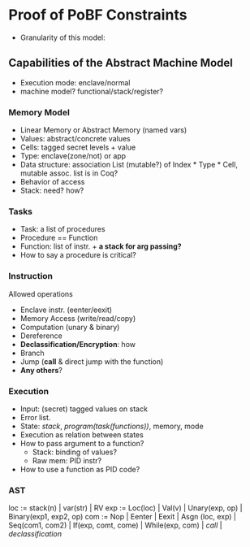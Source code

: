 # Proof of PoBF Constraints

- Granularity of this model:

## Capabilities of the Abstract Machine Model

- Execution mode: enclave/normal
- machine model? functional/stack/register?

### Memory Model

- Linear Memory or Abstract Memory (named vars)
- Values: abstract/concrete values
- Cells: tagged secret levels + value
- Type: enclave(zone/not) or app
- Data structure: association List (mutable?) of Index * Type * Cell, mutable assoc. list is in Coq?
- Behavior of access
- Stack: need? how?

### Tasks

- Task: a list of procedures
- Procedure == Function
- Function: list of instr. + **a stack for arg passing?**
- How to say a procedure is critical?

### Instruction

Allowed operations

- Enclave instr. (eenter/eexit)
- Memory Access (write/read/copy)
- Computation (unary & binary)
- Dereference
- **Declassification/Encryption**: how
- Branch
- Jump (**call** & direct jump with the function)
- **Any others**?

### Execution

- Input: (secret) tagged values on stack
- Error list.
- State: *stack*, *program(task(functions))*, memory, mode
- Execution as relation between states
- How to pass argument to a function?
  - Stack: binding of values?
  - Raw mem: PID instr?
- How to use a function as PID code?

### AST

loc := stack(n) | var(str) | RV
exp := Loc(loc) | Val(v) | Unary(exp, op) | Binary(exp1, exp2, op)
com := Nop | Eenter | Eexit | Asgn (loc, exp) | Seq(com1, com2) | If(exp, comt, come) | While(exp, com) | *call* | *declassification* 
